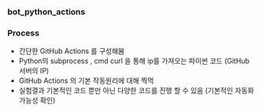 ### bot_python_actions

### Process
- 간단한 GitHub Actions 를 구성해봄
- Python의 subprocess , cmd curl 을 통해 ip를 가져오는 파이썬 코드 (GitHub 서버의 IP)
- GitHub Actions 의 기본 작동원리에 대해 찍먹
- 실험결과 기본적인 코드 뿐만 아닌 다양한 코드를 진행 할 수 있음 (기본적인 자동화 가능성 확인)
